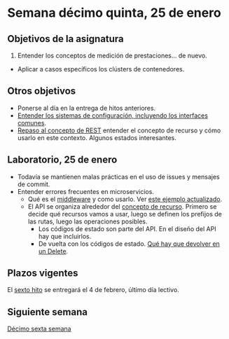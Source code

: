 # Semana décimo quinta, 25 de enero

## Objetivos de la asignatura

1. Entender los conceptos de medición de prestaciones... de nuevo.
- Aplicar a casos específicos los clústers de contenedores.

## Otros objetivos

- Ponerse al día en la entrega de hitos anteriores.
- [Entender los sistemas de configuración, incluyendo los interfaces comunes](http://jj.github.io/CC/documentos/temas/Configuracion_microservicios).
- [Repaso al concepto de REST](http://jj.github.io/CC/documentos/temas/REST) entender
  el concepto de recurso y cómo usarlo en este contexto. Algunos
  estados interesantes.

## Laboratorio, 25 de enero
- Todavía se mantienen malas prácticas en el uso de issues y mensajes
  de commit.
- Entender errores frecuentes en microservicios.
    - Qué es
    el [middleware](http://jj.github.io/CC/documentos/temas/Microservicios.html#rutas-y-middleware) y
    como
    usarlo. Ver
    [este ejemplo actualizado](https://github.com/JJ/tests-python/blob/master/HitosIV/hugitos.py).
    - El API se organiza alrededor del [concepto de
      recurso](http://jj.github.io/CC/documentos/temas/Microservicios.html#rutas-y-middleware). Primero
      se decide qué recursos vamos a usar, luego se definen los
      prefijos de las rutas, luego las operaciones posibles.
      - Los códigos de estado son parte del API. En el diseño del API
      hay que incluirlos.
      - De vuelta con los códigos de estado. [Qué hay que devolver en un Delete](https://stackoverflow.com/questions/2342579/http-status-code-for-update-and-delete).

## Plazos vigentes

El [sexto hito](http://jj.github.io/CC/documentos/proyecto/6.Compose)
se entregará el 4 de febrero, último día lectivo.

## Siguiente semana

[Décimo sexta semana](16-semana.md)

